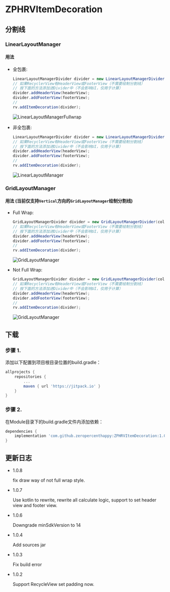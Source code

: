 # ZPHRVItemDecoration

## 分割线

### LinearLayoutManager

#### 用法

- 全包裹:

  ```java
  LinearLayoutManagerDivider divider = new LinearLayoutManagerDivider(color, dividerWidth);
  // 如果RecyclerView有HeaderView或FooterView（不需要绘制分割线）
  // 按下面的方法添加进Divider中（不会影响UI，仅用于计算）
  divider.addHeaderView(headerView);
  divider.addFooterView(footerView);
  //
  rv.addItemDecoration(divider);
  ```

  ![LinearLayoutManagerFullwrap](https://github.com/zeropercenthappy/ZPHRVItemDecoration/blob/master/screenshots/LinearLayoutManagerDividerFullWrap.png)

- 非全包裹:

  ```java
  LinearLayoutManagerDivider divider = new LinearLayoutManagerDivider(color, dividerWidth, false);
  // 如果RecyclerView有HeaderView或FooterView（不需要绘制分割线）
  // 按下面的方法添加进Divider中（不会影响UI，仅用于计算）
  divider.addHeaderView(headerView);
  divider.addFooterView(footerView);
  //
  rv.addItemDecoration(divider);
  ```

  ![LinearLayoutManager](https://github.com/zeropercenthappy/ZPHRVItemDecoration/blob/master/screenshots/LinearLayoutManagerDivider.png)

### GridLayoutManager

#### 用法 (当前仅支持`Vertical`方向的`GridLayoutManager`绘制分割线)

- Full Wrap:

  ```java
  GridLayoutManagerDivider divider = new GridLayoutManagerDivider(color, dividerWidth);
  // 如果RecyclerView有HeaderView或FooterView（不需要绘制分割线）
  // 按下面的方法添加进Divider中（不会影响UI，仅用于计算）
  divider.addHeaderView(headerView);
  divider.addFooterView(footerView);
  //
  rv.addItemDecoration(divider);
  ```

  ![GridLayoutManager](https://github.com/zeropercenthappy/ZPHRVItemDecoration/blob/master/screenshots/GridLayoutManagerDividerFullWrap.png)

- Not Full Wrap:

  ```java
  GridLayoutManagerDivider divider = new GridLayoutManagerDivider(color, dividerWidth, false);
  // 如果RecyclerView有HeaderView或FooterView（不需要绘制分割线）
  // 按下面的方法添加进Divider中（不会影响UI，仅用于计算）
  divider.addHeaderView(headerView);
  divider.addFooterView(footerView);
  //
  rv.addItemDecoration(divider);
  ```

  ![GridLayoutManager](https://github.com/zeropercenthappy/ZPHRVItemDecoration/blob/master/screenshots/GridLayoutManagerDivider.png)

## 下载

### 步骤 1.

添加以下配置到项目根目录位置的build.gradle：

```groovy
allprojects {
	repositories {
		...
		maven { url 'https://jitpack.io' }
	}
}
```

### 步骤 2.

在Module目录下的build.gradle文件内添加依赖：

```groovy
dependencies {
	implementation 'com.github.zeropercenthappy:ZPHRVItemDecoration:1.0.8'
}
```

## 更新日志

- 1.0.8

  fix draw way of not full wrap style.

- 1.0.7

  Use kotlin to rewrite, rewrite all calculate logic, support to set header view and footer view.

- 1.0.6

  Downgrade minSdkVersion to 14

- 1.0.4

  Add sources jar

- 1.0.3

  Fix build error

- 1.0.2

  Support RecycleView set padding now.

